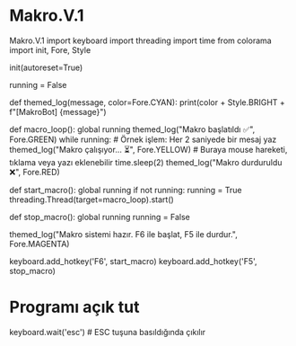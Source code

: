 # Makro.V.1
Makro.V.1
import keyboard
import threading
import time
from colorama import init, Fore, Style

init(autoreset=True)

running = False

def themed_log(message, color=Fore.CYAN):
    print(color + Style.BRIGHT + f"[MakroBot] {message}")

def macro_loop():
    global running
    themed_log("Makro başlatıldı ✅", Fore.GREEN)
    while running:
        # Örnek işlem: Her 2 saniyede bir mesaj yaz
        themed_log("Makro çalışıyor... ⏳", Fore.YELLOW)
        # Buraya mouse hareketi, tıklama veya yazı eklenebilir
        time.sleep(2)
    themed_log("Makro durduruldu ❌", Fore.RED)

def start_macro():
    global running
    if not running:
        running = True
        threading.Thread(target=macro_loop).start()

def stop_macro():
    global running
    running = False

themed_log("Makro sistemi hazır. F6 ile başlat, F5 ile durdur.", Fore.MAGENTA)

keyboard.add_hotkey('F6', start_macro)
keyboard.add_hotkey('F5', stop_macro)

# Programı açık tut
keyboard.wait('esc')  # ESC tuşuna basıldığında çıkılır